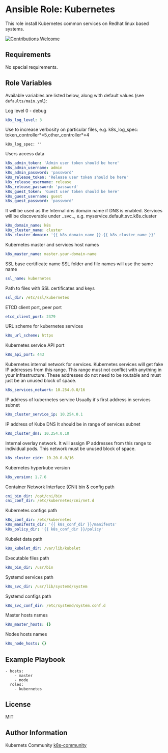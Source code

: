 Ansible Role: Kubernetes
========================

This role install Kubernetes common services on Redhat linux based systems.

[![Contributions Welcome](https://img.shields.io/badge/contributions-welcome-brightgreen.svg?style=flat)](https://github.com/k8s-community/cluster-deploy/issues)

Requirements
------------

No special requirements.


Role Variables
--------------

Available variables are listed below, along with default values (see `defaults/main.yml`):


Log level 0 - debug
```yaml
k8s_log_level: 3
```
Use to increase verbosity on particular files, e.g. k8s_log_spec: token_controller*=5,other_controller*=4
```
k8s_log_spec: ''
```

Users access data
```yaml
k8s_admin_token: 'Admin user token should be here'
k8s_admin_username: admin
k8s_admin_password: 'password'
k8s_release_token: 'Release user token should be here'
k8s_release_username: release
k8s_release_password: 'password'
k8s_guest_token: 'Guest user token should be here'
k8s_guest_username: guest
k8s_guest_password: 'password'
```

It will be used as the Internal dns domain name if DNS is enabled.
Services will be discoverable under
<service-name>.<namespace>.svc.<domainname>.<clustername>, e.g.
myservice.default.svc.k8s.cluster
```yaml
k8s_domain_name: k8s
k8s_cluster_name: cluster
k8s_cluster_domain: '{{ k8s_domain_name }}.{{ k8s_cluster_name }}'
```

Kubernetes master and services host names
```yaml
k8s_master_name: master.your-domain-name
```

SSL base certificate name
SSL folder and file names will use the same name
```yaml
ssl_name: kubernetes
```

Path to files with SSL certificates and keys
```yaml
ssl_dir: /etc/ssl/kubernetes
```

ETCD client port, peer port
```yaml
etcd_client_port: 2379
```

URL scheme for kubernetes services
```yaml
k8s_url_scheme: https
```

Kubernetes service API port
```yaml
k8s_api_port: 443
```

Kubernetes internal network for services.
Kubernetes services will get fake IP addresses from this range.
This range must not conflict with anything in your infrastructure. These
addresses do not need to be routable and must just be an unused block of space.
```yaml
k8s_services_network: 10.254.0.0/16
```

IP address of kubernetes service
Usually it's first address in services subnet
```yaml
k8s_cluster_service_ip: 10.254.0.1
```

IP address of Kube DNS
It should be in range of services subnet
```yaml
k8s_cluster_dns: 10.254.0.10
```

Internal overlay network. It will assign IP
addresses from this range to individual pods.
This network must be unused block of space.
```yaml
k8s_cluster_cidr: 10.20.0.0/16
```

Kubernetes hyperkube version
```yaml
k8s_version: 1.7.6
```

Container Network Interface (CNI) bin & config path
```yaml
cni_bin_dir: /opt/cni/bin
cni_conf_dir: /etc/kubernetes/cni/net.d
```

Kubernetes configs path
```yaml
k8s_conf_dir: /etc/kubernetes
k8s_manifests_dir: '{{ k8s_conf_dir }}/manifests'
k8s_policy_dir: '{{ k8s_conf_dir }}/policy'
```

Kubelet data path
```yaml
k8s_kubelet_dir: /var/lib/kubelet
```

Executable files path
```yaml
k8s_bin_dir: /usr/bin
```

Systemd services path
```yaml
k8s_svc_dir: /usr/lib/systemd/system
```

Systemd configs path
```yaml
k8s_svc_conf_dir: /etc/systemd/system.conf.d
```

Master hosts nsmes
```yaml
k8s_master_hosts: {}
```

Nodes hosts names
```yaml
k8s_node_hosts: {}
```


Example Playbook
----------------

    - hosts:
        - master
        - node
      roles:
        - kubernetes

License
-------

MIT

Author Information
------------------

Kubernets Community [k8s-community](https://github.com/k8s-community)

